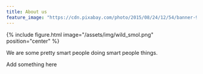 ```yaml
---
title: About us
feature_image: "https://cdn.pixabay.com/photo/2015/08/24/12/54/banner-904890_1280.jpg"
---
```


{% include figure.html image="/assets/img/wild_smol.png" position="center" %}

We are some pretty smart people doing smart people things.

Add something here
